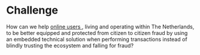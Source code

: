 # Challenge
How can we help <ins> online users </ins>, living and operating within The Netherlands, to be better equipped and protected from citizen to citizen fraud by using an embedded technical solution when performing transactions instead of blindly trusting the ecosystem and falling for fraud?
